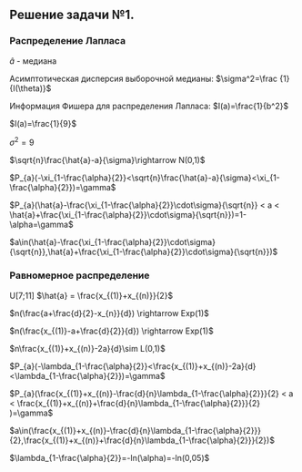 ## Решение задачи №1.
### Распределение Лапласа
$\hat{a}$ - медиана

Асимптотическая дисперсия выборочной медианы: $\sigma^2=\frac {1} {I(\theta)}$

Информация Фишера для распределения Лапласа:
$I(a)=\frac{1}{b^2}$

$I(a)=\frac{1}{9}$

$\sigma^2=9$

$\sqrt{n}\frac{\hat{a}-a}{\sigma}\rightarrow N(0,1)$

$P_{a}(-\xi_{1-\frac{\alpha}{2}}<\sqrt{n}\frac{\hat{a}-a}{\sigma}<\xi_{1-\frac{\alpha}{2}})=\gamma$

$P_{a}(\hat{a}-\frac{\xi_{1-\frac{\alpha}{2}}\cdot\sigma}{\sqrt{n}} < a < \hat{a}+\frac{\xi_{1-\frac{\alpha}{2}}\cdot\sigma}{\sqrt{n}})=1-\alpha=\gamma$

$a\in(\hat{a}-\frac{\xi_{1-\frac{\alpha}{2}}\cdot\sigma}{\sqrt{n}},\hat{a}+\frac{\xi_{1-\frac{\alpha}{2}}\cdot\sigma}{\sqrt{n}})$

### Равномерное распределение
U[7;11]
$\hat{a} = \frac{x_{(1)}+x_{(n)}}{2}$

$n(\frac{a+\frac{d}{2}-x_{n}}{d}) \rightarrow Exp(1)$

$n(\frac{x_{(1)}-a+\frac{d}{2}}{d}) \rightarrow Exp(1)$

$n\frac{x_{(1)}+x_{(n)}-2a}{d}\sim L(0,1)$

$P_{a}(-\lambda_{1-\frac{\alpha}{2}}<\frac{x_{(1)}+x_{(n)}-2a}{d}<\lambda_{1-\frac{\alpha}{2}})=\gamma$

$P_{a}(\frac{x_{(1)}+x_{(n)}-\frac{d}{n}\lambda_{1-\frac{\alpha}{2}}}{2} < a < \frac{x_{(1)}+x_{(n)}+\frac{d}{n}\lambda_{1-\frac{\alpha}{2}}}{2} )=\gamma$

$a\in(\frac{x_{(1)}+x_{(n)}-\frac{d}{n}\lambda_{1-\frac{\alpha}{2}}}{2},\frac{x_{(1)}+x_{(n)}+\frac{d}{n}\lambda_{1-\frac{\alpha}{2}}}{2})$

$\lambda_{1-\frac{\alpha}{2}}=-ln(\alpha)=-ln(0,05)$